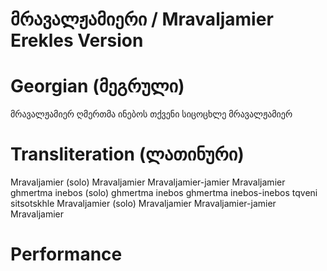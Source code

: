 # მრავალჟამიერი / Mravaljamier Erekles Version

# Georgian (მეგრული)

მრავალჟამიერ
ღმერთმა ინებოს
თქვენი სიცოცხლე
მრავალჟამიერ

# Transliteration (ლათინური)

Mravaljamier (solo)
Mravaljamier
Mravaljamier-jamier
Mravaljamier
ghmertma inebos (solo)
ghmertma inebos
ghmertma inebos-inebos
tqveni sitsotskhle
Mravaljamier (solo)
Mravaljamier
Mravaljamier-jamier
Mravaljamier

# Performance

